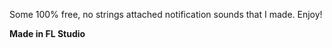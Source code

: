 
Some 100% free, no strings attached notification sounds that I made. Enjoy! 

**Made in FL Studio**
